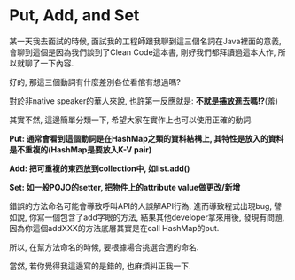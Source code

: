 # Put, Add, and Set

某一天我去面試的時候, 面試我的工程師跟我聊到這三個名詞在Java裡面的意義, 會聊到這個是因為我們談到了Clean Code這本書, 剛好我們都拜讀過這本大作, 所以就聊了一下內容.

好的, 那這三個動詞有什麼差別各位看倌有想過嗎?

對於非native speaker的華人來說, 也許第一反應就是: **不就是**~~**插**~~**放進去嗎!?**\(羞\)

其實不然, 這邊簡單分類一下, 希望大家在實作上也可以使用正確的動詞.

**Put: 通常會看到這個動詞是在HashMap之類的資料結構上, 其特性是放入的資料是不重複的\(HashMap是要放入K-V pair\)**

**Add: 把可重複的東西放到collection中, 如list.add\(\)**

**Set: 如一般POJO的setter, 把物件上的attribute value做更改/新增**

錯誤的方法命名可能會導致呼叫API的人誤解API行為, 進而導致程式出現bug, 譬如說, 你寫一個包含了add字眼的方法, 結果其他developer拿來用後, 發現有問題, 因為你這個addXXX的方法底層其實是在call HashMap的put.

所以, 在幫方法命名的時候, 要根據場合挑選合適的命名.

當然, 若你覺得我這邊寫的是錯的, 也麻煩糾正我一下.

